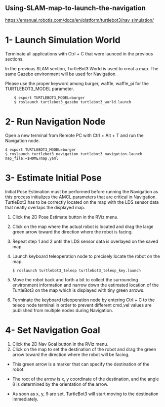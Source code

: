 ## Using-SLAM-map-to-launch-the-navigation 
https://emanual.robotis.com/docs/en/platform/turtlebot3/nav_simulation/
 
# 1- Launch Simulation World
   Terminate all applications with Ctrl + C that were launced in the previous sections.
 
   In the previous SLAM section, TurtleBot3 World is used to creat a map. The same Gazebo environment will be used for Navigation.
 
   Please use the proper keyword among burger, waffle, waffle_pi for the TURTLEBOT3_MODEL parameter.
 
        $ export TURTLEBOT3_MODEL=burger
        $ roslaunch turtlebot3_gazebo turtlebot3_world.launch
 
# 2- Run Navigation Node
 Open a new terminal from Remote PC with Ctrl + Alt + T and run the Navigation node.
 
    $ export TURTLEBOT3_MODEL=burger
    $ roslaunch turtlebot3_navigation turtlebot3_navigation.launch map_file:=$HOME/map.yaml
 
# 3- Estimate Initial Pose
   Initial Pose Estimation must be performed before running the Navigation as this process initializes the AMCL parameters that are critical in 
   Navigation. TurtleBot3 has to be correctly located on the map with the LDS sensor data that neatly overlaps the displayed map.
 
1.  Click the 2D Pose Estimate button in the RViz menu.
2.  Click on the map where the actual robot is located and drag the large green arrow toward the direction where the robot is facing.
 
3.  Repeat step 1 and 2 until the LDS sensor data is overlayed on the saved map.
 
4.  Launch keyboard teleoperation node to precisely locate the robot on the map.
 
        $ roslaunch turtlebot3_teleop turtlebot3_teleop_key.launch
 
5. Move the robot back and forth a bit to collect the surrounding environment information and narrow down the estimated location of the TurtleBot3 on the 
   map which is displayed with tiny green arrows.
5.  Terminate the keyboard teleoperation node by entering Ctrl + C to the teleop node terminal in order to prevent different cmd_vel values are published 
    from multiple nodes during Navigation.
 
# 4- Set Navigation Goal
1. Click the 2D Nav Goal button in the RViz menu.
2.  Click on the map to set the destination of the robot and drag the green arrow toward the direction where the robot will be facing.
 
*  This green arrow is a marker that can specify the destination of the robot.
 
*  The root of the arrow is x, y coordinate of the destination, and the angle θ is determined by the orientation of the arrow.

*  As soon as x, y, θ are set, TurtleBot3 will start moving to the destination immediately.
